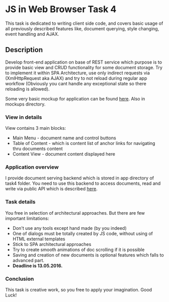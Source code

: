 # JS in Web Browser Task 4

This task is dedicated to writing client side code, and covers basic usage of all previously described features like, document querying,
style changing, event handling and AJAX.

## Description

Develop front-end application on base of REST service which purpose is to provide basic view and CRUD functionality for some document storage.
Try to implement it within SPA Architecture, use only indirect requests via (XmlHttpRequest aka AJAX) and try to not reload during regular app workflow (Obviously you cant handle any exceptional state so there reloading is allowed).

Some very basic mockup for application can be found [here](https://invis.io/Q87I9IWTZ#/163509805_Main-Viewpng). Also in mockups directory.

### View in details

View contains 3 main blocks:
* Main Menu - document name and control buttons
* Table of Content - which is content list of anchor links for navigating thru documents content
* Content View - document content displayed here

### Application overview

I provide document serving backend which is stored in app directory of task4 folder. You need to use this backend to access documents, read and write via public API which is described [here](https://github.com/DioDread/JavaScript-training/blob/master/task4/app/README.md).

### Task details

You free in selection of architectural approaches. But there are few important limitations:
* Don't use any tools except hand made (by you indeed)
* One of dialogs must be totally created by JS code, without using of HTML external templates
* Stick to SPA architectural approaches
* Try to create smooth animations of doc scrolling if it is possible
* Saving and creation of new documents is optional features which falls to advanced part.
* **Deadline is 13.05.2016.**

### Conclusion
This task is creative work, so you free to apply your imagination. Good Luck!
